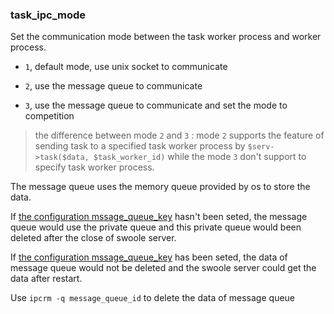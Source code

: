 ### task_ipc_mode

Set the communication mode between the task worker process and worker process.

- `1`, default mode, use unix socket to communicate

- `2`, use the message queue to communicate

- `3`, use the message queue to communicate and set the mode to competition

> the difference between mode `2` and `3` : mode `2` supports the feature of sending task to a specified task worker process by `$serv->task($data, $task_worker_id)` while the mode `3` don't support to specify task worker process.

The message queue uses the memory queue provided by os to store the data. 

If [the configuration mssage_queue_key](/modules/swoole-server/configuration/message_queue_key.md) hasn't been seted, the message queue would use the private queue and this private queue would been deleted after the close of swoole server.

If [the configuration mssage_queue_key](/modules/swoole-server/configuration/message_queue_key.md) has been seted, the data of message queue would not be deleted and the swoole server could get the data after restart.

Use `ipcrm -q message_queue_id` to delete the data of message queue
